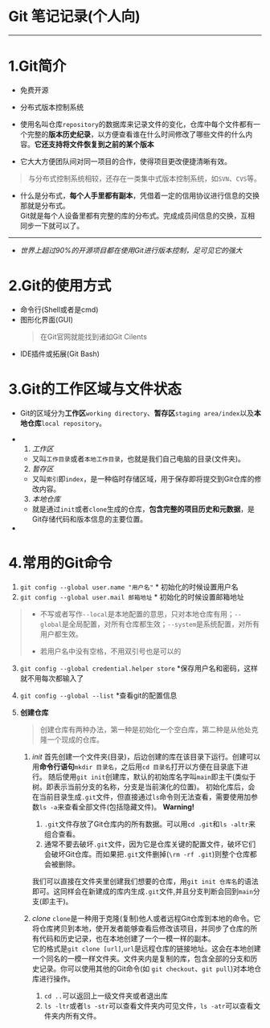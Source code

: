 # Git 笔记记录(个人向)
---
# 1.Git简介
- 免费开源
  
- 分布式版本控制系统
  
- 使用名叫仓库`repository`的数据库来记录文件的变化，仓库中每个文件都有一个完整的**版本历史纪录**，以方便查看谁在什么时间修改了哪些文件的什么内容。**它还支持将文件恢复到之前的某个版本**  
    
- 它大大方便团队间对同一项目的合作，使得项目更改便捷清晰有效。
>与分布式控制系统相较，还存在一类集中式版本控制系统，如`SVN`、`CVS`等。

- 什么是分布式，**每个人手里都有副本**，凭借着一定的信用协议进行信息的交换那就是分布式。    
  Git就是每个人设备里都有完整的库的分布式。完成成员间信息的交换，互相同步一下就可以了。 
---
- *世界上超过90%的开源项目都在使用Git进行版本控制，足可见它的强大*

# 2.Git的使用方式   
- 命令行(Shell或者是cmd)
- 图形化界面(GUI)
  >在Git官网就能找到诸如Git Cilents
- IDE插件或拓展(Git Bash)

# 3.Git的工作区域与文件状态
- Git的区域分为**工作区**`working directory`、**暂存区**`staging area/index`以及**本地仓库**`local repository`。
- 1. *工作区*
  - 又叫`工作目录`或者`本地工作目录`，也就是我们自己电脑的目录(文件夹)。 
  
  2. *暂存区*
  - 又叫`索引`即`index`，是一种临时存储区域，用于保存即将提交到Git仓库的修改内容。

  3. *本地仓库*
  - 就是通过`init`或者`clone`生成的仓库，**包含完整的项目历史和元数据**，是Git存储代码和版本信息的主要位置。
- 


# 4.常用的Git命令
1. `git config --global user.name "用户名"`
   \* 初始化的时候设置用户名 
2. `git config --global user.mail 邮箱地址`
   \* 初始化的时候设置邮箱地址

> - 不写或者写作`--local`是本地配置的意思，只对本地仓库有用；`--global`是全局配置，对所有仓库都生效；`--system`是系统配置，对所有用户都生效。 
>
> - 若用户名中没有空格，不用双引号也是可以的

3. `git config --global credential.helper store`
   \*保存用户名和密码，这样就不用每次都输入了

4. `git config --global --list`
   \*查看git的配置信息  

5. **创建仓库**
   >创建仓库有两种办法，第一种是初始化一个空白库，第二种是从他处克隆一个现成的仓库。
   1. *init*
    首先创建一个文件夹(目录)，后边创建的库在该目录下运行。创建可以用**命令行语句**`mkdir 目录名`，之后用`cd 目录名`打开以方便在目录底下进行。
    随后使用`git init`创建库，默认的初始库名字叫`main`即主干(类似于树。即表示当前分支的名称，分支是当前演化的位置)。 
    初始化库后，会在当前目录生成`.git`文件，但直接通过`ls`命令则无法查看，需要使用加参数`ls -a`来查看全部文件(包括隐藏文件)。
    **Warning!** 
      1. `.git`文件存放了Git仓库内的所有数据。可以用`cd .git`和`ls -altr`来组合查看。
      2. 通常不要去破坏`.git`文件，因为它是仓库关键的配置文件，破坏它们会破坏Git仓库。而如果把`.git`文件删掉(`\rm -rf .git`)则整个仓库都会被删除。  
   
      我们可以直接在文件夹里创建我们想要的仓库，用`git init 仓库名`的语法即可。这同样会在新建成的库内生成`.git`文件,并且分支判断会回到`main`分支(即主干)。

   2. *clone* 
      `clone`是一种用于克隆(复制)他人或者远程Git仓库到本地的命令。它将仓库拷贝到本地，使开发者能够查看后修改该项目，并同步了仓库的所有代码和历史记录，也在本地创建了一个一模一样的副本。  
      它的格式是`git clone [url]`,`url`是远程仓库的链接地址。这会在本地创建一个同名的一模一样文件夹。文件夹内是复制的库，包含全部的分支和历史记录。你可以使用其他的Git命令(如 `git checkout`、`git pull`)对本地仓库进行操作。 
      1. `cd ..`可以返回上一级文件夹或者退出库
      2. `ls -ltr`或者`ls -str`可以查看文件夹内可见文件，`ls -atr`可以查看文件夹内所有文件。
